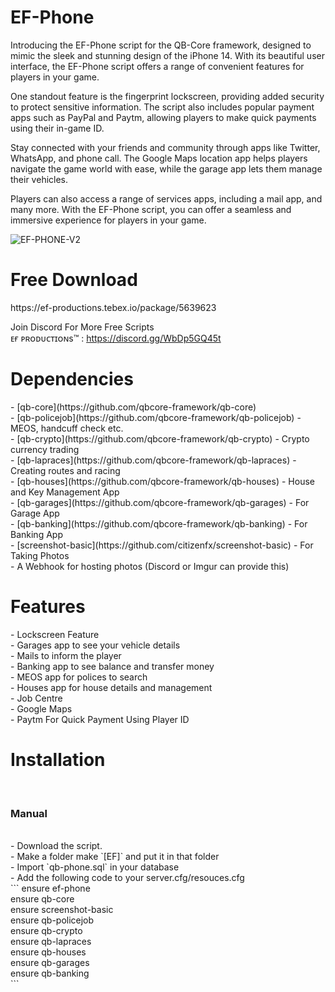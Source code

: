 <h1>EF-Phone</h1>

Introducing the EF-Phone script for the QB-Core framework, designed to mimic the sleek and stunning design of the iPhone 14. With its beautiful user interface, the EF-Phone script offers a range of convenient features for players in your game.

One standout feature is the fingerprint lockscreen, providing added security to protect sensitive information. The script also includes popular payment apps such as PayPal and Paytm, allowing players to make quick payments using their in-game ID.

Stay connected with your friends and community through apps like Twitter, WhatsApp, and phone call. The Google Maps location app helps players navigate the game world with ease, while the garage app lets them manage their vehicles.

Players can also access a range of services apps, including a mail app, and many more. With the EF-Phone script, you can offer a seamless and immersive experience for players in your game.


![EF-PHONE-V2](https://user-images.githubusercontent.com/104319683/232832485-38a2c8a1-90a1-4c74-b3e2-53181e001c60.png)


<h1>Free Download</h1>
https://ef-productions.tebex.io/package/5639623
<br>

Join Discord For More Free Scripts<br>
ᴇғ ᴘʀᴏᴅᴜᴄᴛɪᴏɴs™ : https://discord.gg/WbDp5GQ45t

<h1>Dependencies</h1>
- [qb-core](https://github.com/qbcore-framework/qb-core)<br>
- [qb-policejob](https://github.com/qbcore-framework/qb-policejob) - MEOS, handcuff check etc. <br>
- [qb-crypto](https://github.com/qbcore-framework/qb-crypto) - Crypto currency trading <br>
- [qb-lapraces](https://github.com/qbcore-framework/qb-lapraces) - Creating routes and racing <br>
- [qb-houses](https://github.com/qbcore-framework/qb-houses) - House and Key Management App<br>
- [qb-garages](https://github.com/qbcore-framework/qb-garages) - For Garage App<br>
- [qb-banking](https://github.com/qbcore-framework/qb-banking) - For Banking App<br>
- [screenshot-basic](https://github.com/citizenfx/screenshot-basic) - For Taking Photos<br>
- A Webhook for hosting photos (Discord or Imgur can provide this)<br>

<h1>Features</h1>
- Lockscreen Feature<br>
- Garages app to see your vehicle details<br>
- Mails to inform the player<br>
- Banking app to see balance and transfer money<br>
- MEOS app for polices to search<br>
- Houses app for house details and management<br>
- Job Centre <br>
- Google Maps<br>
- Paytm For Quick Payment Using Player ID<br>

<h1>Installation</h1><br>
<h3>Manual</h3><br>
- Download the script.<br>
- Make a folder make `[EF]` and put it in that folder<br>
- Import `qb-phone.sql` in your database<br>
- Add the following code to your server.cfg/resouces.cfg<br>
```
ensure ef-phone <br>
ensure qb-core <br>
ensure screenshot-basic <br>
ensure qb-policejob <br>
ensure qb-crypto <br>
ensure qb-lapraces <br>
ensure qb-houses <br>
ensure qb-garages <br>
ensure qb-banking <br>
```
